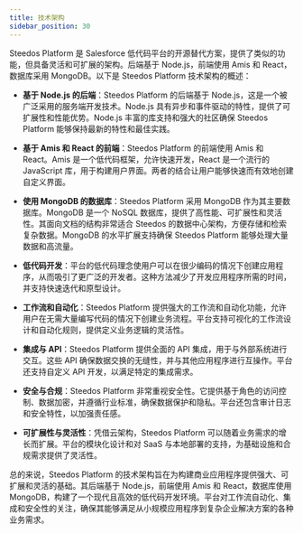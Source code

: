 ```yaml
---
title: 技术架构
sidebar_position: 30
---
```


Steedos Platform 是 Salesforce 低代码平台的开源替代方案，提供了类似的功能，但具备灵活和可扩展的架构。后端基于 Node.js，前端使用 Amis 和 React，数据库采用 MongoDB。以下是 Steedos Platform 技术架构的概述：

- **基于 Node.js 的后端**：Steedos Platform 的后端基于 Node.js，这是一个被广泛采用的服务端开发技术。Node.js 具有异步和事件驱动的特性，提供了可扩展性和性能优势。Node.js 丰富的库支持和强大的社区确保 Steedos Platform 能够保持最新的特性和最佳实践。

- **基于 Amis 和 React 的前端**：Steedos Platform 的前端使用 Amis 和 React。Amis 是一个低代码框架，允许快速开发，React 是一个流行的 JavaScript 库，用于构建用户界面。两者的结合让用户能够快速而有效地创建自定义界面。

- **使用 MongoDB 的数据库**：Steedos Platform 采用 MongoDB 作为其主要数据库。MongoDB 是一个 NoSQL 数据库，提供了高性能、可扩展性和灵活性。其面向文档的结构非常适合 Steedos 的数据中心架构，方便存储和检索复杂数据。MongoDB 的水平扩展支持确保 Steedos Platform 能够处理大量数据和高流量。

- **低代码开发**：平台的低代码理念使用户可以在很少编码的情况下创建应用程序，从而吸引了更广泛的开发者。这种方法减少了开发应用程序所需的时间，并支持快速迭代和原型设计。

- **工作流和自动化**：Steedos Platform 提供强大的工作流和自动化功能，允许用户在无需大量编写代码的情况下创建业务流程。平台支持可视化的工作流设计和自动化规则，提供定义业务逻辑的灵活性。

- **集成与 API**：Steedos Platform 提供全面的 API 集成，用于与外部系统进行交互。这些 API 确保数据交换的无缝性，并与其他应用程序进行互操作。平台还支持自定义 API 开发，以满足特定的集成需求。

- **安全与合规**：Steedos Platform 非常重视安全性。它提供基于角色的访问控制、数据加密，并遵循行业标准，确保数据保护和隐私。平台还包含审计日志和安全特性，以加强责任感。

- **可扩展性与灵活性**：凭借云架构，Steedos Platform 可以随着业务需求的增长而扩展。平台的模块化设计和对 SaaS 与本地部署的支持，为基础设施和合规需求提供了灵活性。

总的来说，Steedos Platform 的技术架构旨在为构建商业应用程序提供强大、可扩展和灵活的基础。其后端基于 Node.js，前端使用 Amis 和 React，数据库使用 MongoDB，构建了一个现代且高效的低代码开发环境。平台对工作流自动化、集成和安全性的关注，确保其能够满足从小规模应用程序到复杂企业解决方案的各种业务需求。